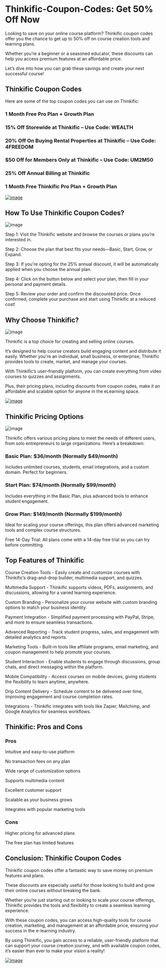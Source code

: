 # Thinkific-Coupon-Codes: Get 50% Off Now

Looking to save on your online course platform? Thinkific coupon codes offer you the chance to get up to 50% off on course creation tools and learning plans. 

Whether you’re a beginner or a seasoned educator, these discounts can help you access premium features at an affordable price. 

Let’s dive into how you can grab these savings and create your next successful course!

## Thinkific Coupon Codes

Here are some of the top coupon codes you can use on Thinkific:

### 1 Month Free Pro Plan + Growth Plan

### 15% Off Storewide at Thinkific – Use Code: WEALTH

### 20% Off On Buying Rental Properties at Thinkific – Use Code: 4FREEDOM

### $50 Off for Members Only at Thinkific – Use Code: UM2M50

### 25% Off Annual Billing at Thinkific

### 1 Month Free Thinkific Pro Plan + Growth Plan

[![image](https://github.com/user-attachments/assets/8662c472-b79d-48ce-8a80-5f7be57a1105)
](https://www.bloggersideas.com/Recommended/thinkific/)

## How To Use Thinkific Coupon Codes?

![image](https://github.com/user-attachments/assets/caf05ffc-dc2b-436f-999a-5cfeeb866809)


Step 1: Visit the Thinkific website and browse the courses or plans you’re interested in.

Step 2: Choose the plan that best fits your needs—Basic, Start, Grow, or Expand.

Step 3: If you're opting for the 25% annual discount, it will be automatically applied when you choose the annual plan.

Step 4: Click on the button below and select your plan, then fill in your personal and payment details.

Step 5: Review your order and confirm the discounted price. Once confirmed, complete your purchase and start using Thinkific at a reduced cost!

## Why Choose Thinkific?

![image](https://github.com/user-attachments/assets/b5934394-93ad-480b-b9f3-b50196674912)


Thinkific is a top choice for creating and selling online courses. 

It’s designed to help course creators build engaging content and distribute it easily. Whether you're an individual, small business, or enterprise, Thinkific provides tools to create, market, and manage your courses. 

With Thinkific’s user-friendly platform, you can create everything from video courses to quizzes and assignments. 

Plus, their pricing plans, including discounts from coupon codes, make it an affordable and scalable option for anyone in the eLearning space.

[![image](https://github.com/user-attachments/assets/8662c472-b79d-48ce-8a80-5f7be57a1105)
](https://www.bloggersideas.com/Recommended/thinkific/)

## Thinkific Pricing Options

![image](https://github.com/user-attachments/assets/dc076d72-7946-4ee1-b21c-84c13c0c91a1)


Thinkific offers various pricing plans to meet the needs of different users, from solo entrepreneurs to large organizations. Here’s a breakdown:

### Basic Plan: $36/month (Normally $49/month)

Includes unlimited courses, students, email integrations, and a custom domain. Perfect for beginners.

### Start Plan: $74/month (Normally $99/month)

Includes everything in the Basic Plan, plus advanced tools to enhance student engagement.

### Grow Plan: $149/month (Normally $199/month)

Ideal for scaling your course offerings, this plan offers advanced marketing tools and complex course structures.

Free 14-Day Trial: All plans come with a 14-day free trial so you can try before committing.

## Top Features of Thinkific

Course Creation Tools - Easily create and customize courses with Thinkific’s drag-and-drop builder, multimedia support, and quizzes.

Multimedia Support - Thinkific supports videos, PDFs, assignments, and discussions, allowing for a varied learning experience.

Custom Branding - Personalize your course website with custom branding options to match your business identity.

Payment Integration - Simplified payment processing with PayPal, Stripe, and more to ensure seamless transactions.

Advanced Reporting - Track student progress, sales, and engagement with detailed analytics and reports.

Marketing Tools - Built-in tools like affiliate programs, email marketing, and coupon management to help promote your courses.

Student Interaction - Enable students to engage through discussions, group chats, and direct messaging within the platform.

Mobile Compatibility - Access courses on mobile devices, giving students the flexibility to learn anytime, anywhere.

Drip Content Delivery - Schedule content to be delivered over time, improving engagement and course completion rates.

Integrations - Thinkific integrates with tools like Zapier, Mailchimp, and Google Analytics for seamless workflows.

## Thinkific: Pros and Cons

### Pros

Intuitive and easy-to-use platform

No transaction fees on any plan

Wide range of customization options

Supports multimedia content

Excellent customer support

Scalable as your business grows

Integrates with popular marketing tools

### Cons

Higher pricing for advanced plans

The free plan has limited features

## Conclusion: Thinkific Coupon Codes

Thinkific coupon codes offer a fantastic way to save money on premium features and plans. 

These discounts are especially useful for those looking to build and grow their online courses without breaking the bank. 

Whether you’re just starting out or looking to scale your course offerings, Thinkific provides the tools and flexibility to create a seamless learning experience. 

With these coupon codes, you can access high-quality tools for course creation, marketing, and management at an affordable price, ensuring your success in the e-learning industry.

By using Thinkific, you gain access to a reliable, user-friendly platform that can support your course creation journey, and with available coupon codes, it’s easier than ever to make your vision a reality!

[![image](https://github.com/user-attachments/assets/8662c472-b79d-48ce-8a80-5f7be57a1105)
](https://www.bloggersideas.com/Recommended/thinkific/)
